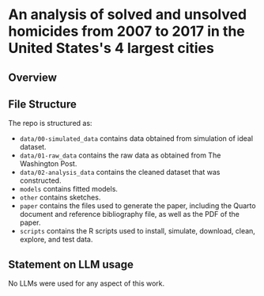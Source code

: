# An analysis of solved and unsolved homicides from 2007 to 2017 in the United States's 4 largest cities

## Overview


## File Structure

The repo is structured as:
-   `data/00-simulated_data` contains data obtained from simulation of ideal dataset.
-   `data/01-raw_data` contains the raw data as obtained from The Washington Post.
-   `data/02-analysis_data` contains the cleaned dataset that was constructed.
-   `models` contains fitted models. 
-   `other` contains sketches.
-   `paper` contains the files used to generate the paper, including the Quarto document and reference bibliography file, as well as the PDF of the paper. 
-   `scripts` contains the R scripts used to install, simulate, download, clean, explore, and test data.


## Statement on LLM usage

No LLMs were used for any aspect of this work.